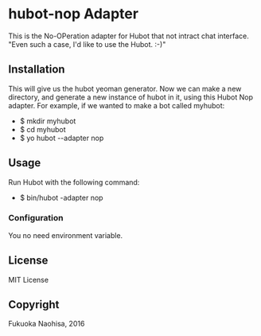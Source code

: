 # hubot-nop Adapter

This is the No-OPeration adapter for Hubot that not intract chat interface.
"Even such a case, I'd like to use the Hubot. :-)"

## Installation

This will give us the hubot yeoman generator. Now we can make a new directory, and generate a new instance of hubot in it, using this Hubot Nop adapter. For example, if we wanted to make a bot called myhubot:

* $ mkdir myhubot
* $ cd myhubot
* $ yo hubot --adapter nop

## Usage

Run Hubot with the following command:

* $ bin/hubot -adapter nop

### Configuration

You no need environment variable.

## License

MIT License

## Copyright

Fukuoka Naohisa, 2016


